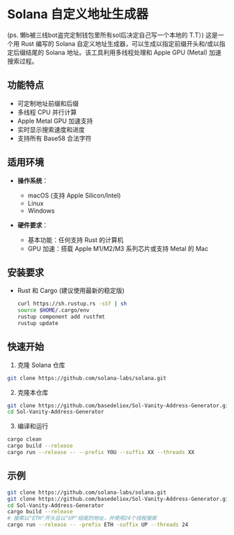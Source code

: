 # Solana 自定义地址生成器
(ps. 懒b被三线bot盗完定制钱包里所有sol后决定自己写一个本地的 T.T）)
这是一个用 Rust 编写的 Solana 自定义地址生成器，可以生成以指定前缀开头和/或以指定后缀结尾的 Solana 地址。该工具利用多线程处理和 Apple GPU (Metal) 加速搜索过程。

## 功能特点

- 可定制地址前缀和后缀
- 多线程 CPU 并行计算
- Apple Metal GPU 加速支持
- 实时显示搜索速度和进度
- 支持所有 Base58 合法字符

## 适用环境

- **操作系统**：
  - macOS (支持 Apple Silicon/Intel)
  - Linux
  - Windows

- **硬件要求**：
  - 基本功能：任何支持 Rust 的计算机
  - GPU 加速：搭载 Apple M1/M2/M3 系列芯片或支持 Metal 的 Mac

## 安装要求

- Rust 和 Cargo (建议使用最新的稳定版)
  ```bash
  curl https://sh.rustup.rs -sSf | sh
  source $HOME/.cargo/env
  rustup component add rustfmt
  rustup update
  ```

## 快速开始
1. 克隆 Solana 仓库
  ```bash
  git clone https://github.com/solana-labs/solana.git
  ```
2. 克隆本仓库
  ```bash
  git clone https://github.com/basedeliox/Sol-Vanity-Address-Generator.git
  cd Sol-Vanity-Address-Generator
  ```
3. 编译和运行
  ```bash
  cargo clean
  cargo build --release
  cargo run --release -- --prefix YOU --suffix XX --threads XX
  ```

## 示例
```bash
git clone https://github.com/solana-labs/solana.git
git clone https://github.com/basedeliox/Sol-Vanity-Address-Generator.git
cd Sol-Vanity-Address-Generator
cargo build --release
# 搜索以"ETH"开头且以"UP"结尾的地址，并使用24个线程搜索
cargo run --release -- -prefix ETH -suffix UP --threads 24
```







